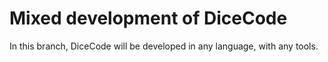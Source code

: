 # Mixed development of DiceCode
In this branch, DiceCode will be developed in any language, with any tools.
